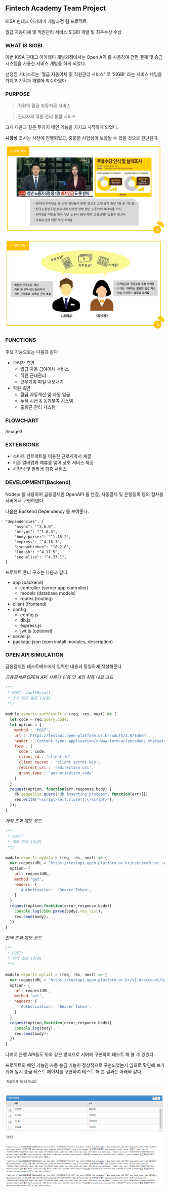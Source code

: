 ## Fintech Academy Team Project

KISA 핀테크 아카데미 개발과정 팀 프로젝트

월급 자동이체 및 직원관리 서비스 SIGBI 개발 및 최우수상 수상

<!-- more -->

### WHAT IS SIGBI

이번 KISA 핀테크 아카데미 개발과정에서는 Open API 를 사용하여 간편 결제 및 송금 시스템을 사용한 서비스 개발을 하게 되었다.

선정된 서비스로는 '월급 자동이체 및 직원관리 서비스' 로 'SIGBI' 라는 서비스 네임을 가지고 기획과 개발에 착수하였다.



### PURPOSE

> 직원의 월급 자동지급 서비스

> 관리자의 직원 관리 통합 서비스

크게 다음과 같은 두가지 메인 기능을 가지고 시작하게 되었다.

**시장성** 조사는 사전에 진행되었고, 충분한 사업성이 보장될 수 있을 것으로 판단된다.



![test1](src/1.png)

![test1](src/2.png)



### FUNCTIONS

주요 기능으로는 다음과 같다

- 관리자 측면
  - 월급 자동 급여이체 서비스
  - 직원 근태관리
  - 근무기록 파일 내보내기
- 직원 측면
  - 월급 자동계산 및 자동 입금
  - 누적 시급 & 동기부여 시스템
  - 출퇴근 관리 시스템

### FLOWCHART

/image3



### EXTENSIONS

- 스마트 컨트랙트를 이용한 근로계약서 체결
- 기존 알바앱과 제휴를 맺어 상호 서비스 제공
- 사장님 및 알바생 검증 서비스



### DEVELOPMENT(Backend)

Nodejs 를 사용하여 금융결제원 OpenAPI 를 연결, 자동결제 및 은행등록 등의 절차를 서버에서 구현하였다.

다음은 Backend Dependency 를 보여준다.

```
"dependencies": {
    "async": "^2.6.0",
    "bcrypt": "^1.0.3",
    "body-parser": "^1.18.2",
    "express": "^4.16.3",
    "jsonwebtoken": "^8.2.0",
    "lodash": "^4.17.5",
    "sequelize": "^4.37.1",
}
```



프로젝트 폴더 구조는 다음과 같다.

- app (backend)
  - controller (server app controller)
  - models (database models)
  - routes (routing)
- client (frontend)
- config
  - config.js
  - db.js
  - express.js
  - jwt.js (optional)
- server.js
- package.json (npm install modules, description)



### OPEN API SIMULATION

금융결제원 테스트배드에서 입력한 내용과 동일하게 작성해준다.



*금융결제원 OPEN API 사용자 인증 및 계좌 취득 데모 코드*

```javascript
/**
 * POST: /authResult
 * 초기 토큰 발급 (성공)
 **/

module.exports.authResult = (req, res, next) => {
  let code = req.query.code;
  let option = {
    method : 'POST',
    url : 'https://testapi.open-platform.or.kr/oauth/2.0/token',
    header : 'Content-type: application/x-www-form-urlencoded; charset=UTF-8',
    form : {
      code : code,
      client_id : 'client id',
      client_secret : 'client secret key',
      redirect_uri : 'redirection uri',
      grant_type : 'authorization_code'
    }
  }
  request(option, function(err,response,body) {
    db.sequelize.query("db inserting process", function(err){})
    res.write("<script>self.close();</script>");
  });
}
```



*계좌 조회 데모 코드*

```javascript
/**
 * POST:
 * 계좌 조회 (성공)
 **/

module.exports.mydata = (req, res, next) => {
  var requestURL = 'https://testapi.open-platform.or.kr/user/me?user_seq_no=userNumber';
  option= {
    url: requestURL,
    method:'get',
    headers: {
      'Authorization': 'Bearer Token',
    }
  }
  request(option,function(error,response,body){
    console.log(JSON.parse(body).res_list);
    res.send(body);
  })
}
```



*잔액 조회 데모 코드*

```javascript
/**
 * POST:
 * 잔액 조회 (성공)
 **/

module.exports.mylist = (req, res, next) => {
  var requestURL = 'https://testapi.open-platform.or.kr/v1.0/account/balance?fintech_use_num=fintechNum&tran_dtime=tranDtime';
  option= {
    url: requestURL,
    method:'get',
    headers: {
      'Authorization': 'Bearer Token',
    }
  }
  request(option,function(error,response,body){
    console.log(body);
    res.send(body);
  })
}
```



나머지 은행 API들도 위와 같은 방식으로 서버에 구현하여 테스트 해 볼 수 있었다.

프로젝트의 메인 기능인 자동 송금 기능이 정상적으로 구현되었는지 임의로 확인해 보기 위해 임시 송금 테스트 페이지를 구현하여 테스트 해 본 결과는 아래와 같다.

![test1](src/3.png)